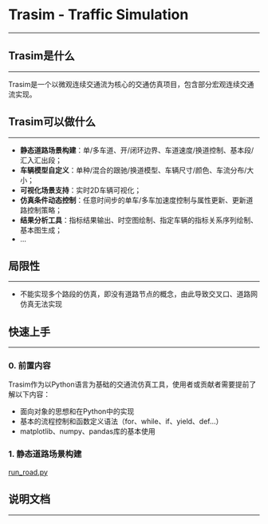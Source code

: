 # Trasim - Traffic Simulation

---

## Trasim是什么

---

Trasim是一个以微观连续交通流为核心的交通仿真项目，包含部分宏观连续交通流实现。

## Trasim可以做什么

----

* **静态道路场景构建**：单/多车道、开/闭环边界、车道速度/换道控制、基本段/汇入汇出段；
* **车辆模型自定义**：单种/混合的跟驰/换道模型、车辆尺寸/颜色、车流分布/大小；
* **可视化场景支持**：实时2D车辆可视化；
* **仿真条件动态控制**：任意时间步的单车/多车加速度控制与属性更新、更新道路控制策略；
* **结果分析工具**：指标结果输出、时空图绘制、指定车辆的指标关系序列绘制、基本图生成；
* ...

## 局限性

---

* 不能实现多个路段的仿真，即没有道路节点的概念，由此导致交叉口、道路网仿真无法实现

## 快速上手

---

### 0. 前置内容

Trasim作为以Python语言为基础的交通流仿真工具，使用者或贡献者需要提前了解以下内容：

* 面向对象的思想和在Python中的实现
* 基本的流程控制和函数定义语法（for、while、if、yield、def...）
* matplotlib、numpy、pandas库的基本使用

### 1. 静态道路场景构建

[run_road.py](tests%2Frun_road.py)

## 说明文档

---

